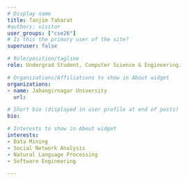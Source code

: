 ```yaml
---
# Display name
title: Tanjim Taharat 
#authors: visitor
user_groups: ["cse26"]
# Is this the primary user of the site?
superuser: false

# Role/position/tagline
role: Undergrad Student, Computer Science & Engineering.

# Organizations/Affiliations to show in About widget
organizations:
- name: Jahangirnagar University
  url: 

# Short bio (displayed in user profile at end of posts)
bio: 

# Interests to show in About widget
interests:
- Data Mining 
- Social Network Analysis
- Natural Language Processing
- Software Engineering

---
```

